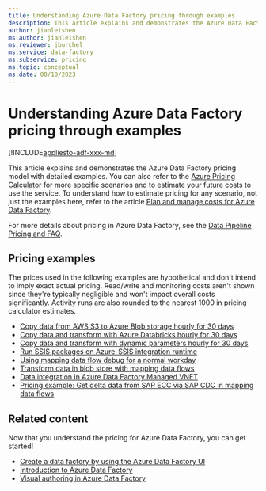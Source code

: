 ```yaml
---
title: Understanding Azure Data Factory pricing through examples 
description: This article explains and demonstrates the Azure Data Factory pricing model with detailed examples
author: jianleishen
ms.author: jianleishen
ms.reviewer: jburchel
ms.service: data-factory
ms.subservice: pricing
ms.topic: conceptual
ms.date: 08/10/2023
---
```


# Understanding Azure Data Factory pricing through examples

[!INCLUDE[appliesto-adf-xxx-md](includes/appliesto-adf-xxx-md.md)]

This article explains and demonstrates the Azure Data Factory pricing model with detailed examples.  You can also refer to the [Azure Pricing Calculator](https://azure.microsoft.com/pricing/calculator/) for more specific scenarios and to estimate your future costs to use the service.  To understand how to estimate pricing for any scenario, not just the examples here, refer to the article [Plan and manage costs for Azure Data Factory](plan-manage-costs.md).

For more details about pricing in Azure Data Factory, see the [Data Pipeline Pricing and FAQ](https://azure.microsoft.com/pricing/details/data-factory/data-pipeline/).

## Pricing examples
The prices used in the following examples are hypothetical and don't intend to imply exact actual pricing.  Read/write and monitoring costs aren't shown since they're typically negligible and won't impact overall costs significantly.  Activity runs are also rounded to the nearest 1000 in pricing calculator estimates.

- [Copy data from AWS S3 to Azure Blob storage hourly for 30 days](pricing-examples-s3-to-blob.md)
- [Copy data and transform with Azure Databricks hourly for 30 days](pricing-examples-copy-transform-azure-databricks.md)
- [Copy data and transform with dynamic parameters hourly for 30 days](pricing-examples-copy-transform-dynamic-parameters.md)
- [Run SSIS packages on Azure-SSIS integration runtime](pricing-examples-ssis-on-azure-ssis-integration-runtime.md)
- [Using mapping data flow debug for a normal workday](pricing-examples-mapping-data-flow-debug-workday.md)
- [Transform data in blob store with mapping data flows](pricing-examples-transform-mapping-data-flows.md)
- [Data integration in Azure Data Factory Managed VNET](pricing-examples-data-integration-managed-vnet.md)
- [Pricing example: Get delta data from SAP ECC via SAP CDC in mapping data flows](pricing-examples-get-delta-data-from-sap-ecc.md)


## Related content
Now that you understand the pricing for Azure Data Factory, you can get started!

- [Create a data factory by using the Azure Data Factory UI](quickstart-create-data-factory-portal.md)
- [Introduction to Azure Data Factory](introduction.md)
- [Visual authoring in Azure Data Factory](author-visually.md)
